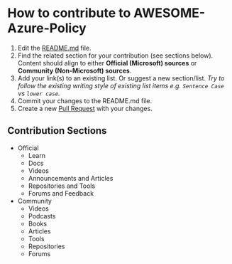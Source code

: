 # How to contribute to AWESOME-Azure-Policy

1. Edit the [README.md](https://github.com/globalbao/awesome-azure-policy/edit/main/README.md) file.
2. Find the related section for your contribution (see sections below). Content should align to either **Official (Microsoft) sources** or **Community (Non-Microsoft) sources**.
3. Add your link(s) to an existing list. Or suggest a new section/list. *Try to follow the existing writing style of existing list items e.g. `Sentence Case` vs `lower case`.*
4. Commit your changes to the README.md file.
5. Create a new [Pull Request](https://github.com/globalbao/awesome-azure-policy/compare) with your changes.

## Contribution Sections

- Official
  - Learn
  - Docs
  - Videos
  - Announcements and Articles
  - Repositories and Tools
  - Forums and Feedback
- Community
  - Videos
  - Podcasts
  - Books
  - Articles
  - Tools
  - Repositories
  - Forums
